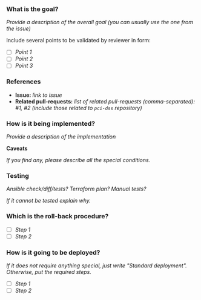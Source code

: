 ### What is the goal?

_Provide a description of the overall goal (you can usually use the one from the issue)_

Include several points to be validated by reviewer in form:
* [ ] _Point 1_
* [ ] _Point 2_
* [ ] _Point 3_

### References
* **Issue:** _link to issue_
* **Related pull-requests:** _list of related pull-requests (comma-separated): #1, #2 (include those related to
  `pci-dss` repository)_

### How is it being implemented?

_Provide a description of the implementation_

**Caveats**

_If you find any, please describe all the special conditions._

### Testing

_Ansible check/diff/tests? Terraform plan? Manual tests?_

_If it cannot be tested explain why._

### Which is the roll-back procedure?

* [ ] _Step 1_
* [ ] _Step 2_

### How is it going to be deployed?

_If it does not require anything special, just write "Standard deployment". Otherwise, put the required steps._

* [ ] _Step 1_
* [ ] _Step 2_
